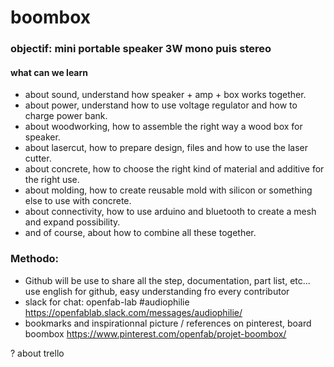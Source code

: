 # boombox

### objectif: mini portable speaker 3W mono puis stereo
#### what can we learn 
* about sound, understand how speaker + amp + box works together.
* about power, understand how to use voltage regulator and how to charge power bank.
* about woodworking, how to assemble the right way a wood box for speaker.
* about lasercut, how to prepare design, files and how to use the laser cutter.
* about concrete, how to choose the right kind of material and additive for the right use. 
* about molding, how to create reusable mold with silicon or something else to use with concrete.  
* about connectivity, how to use arduino and bluetooth to create a mesh and expand possibility.
* and of course, about how to combine all these together. 

### Methodo:
- Github will be use to share all the step, documentation, part list, etc...    
use english for github, easy understanding fro every contributor
- slack for chat: openfab-lab #audiophilie
https://openfablab.slack.com/messages/audiophilie/
- bookmarks and inspirationnal picture / references on pinterest, board boombox
https://www.pinterest.com/openfab/projet-boombox/


? about trello
